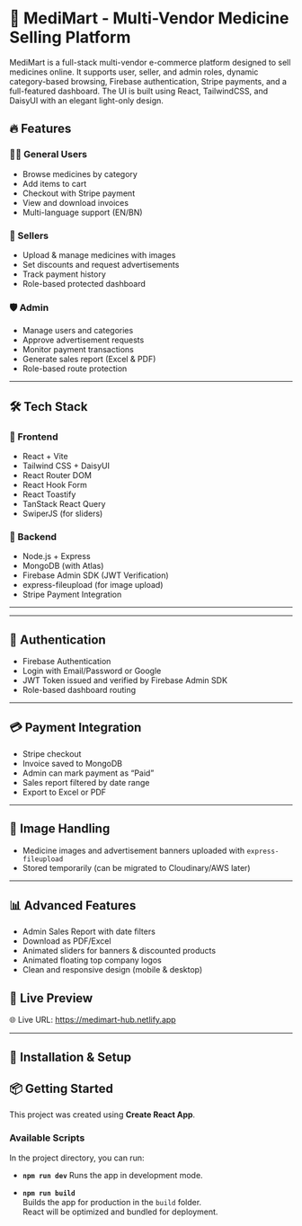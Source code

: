# 🏥 MediMart - Multi-Vendor Medicine Selling Platform

MediMart is a full-stack multi-vendor e-commerce platform designed to sell medicines online. It supports user, seller, and admin roles, dynamic category-based browsing, Firebase authentication, Stripe payments, and a full-featured dashboard. The UI is built using React, TailwindCSS, and DaisyUI with an elegant light-only design.

## 🔥 Features

### 🧑‍⚕️ General Users
- Browse medicines by category
- Add items to cart
- Checkout with Stripe payment
- View and download invoices
- Multi-language support (EN/BN)

### 🧾 Sellers
- Upload & manage medicines with images
- Set discounts and request advertisements
- Track payment history
- Role-based protected dashboard

### 🛡️ Admin
- Manage users and categories
- Approve advertisement requests
- Monitor payment transactions
- Generate sales report (Excel & PDF)
- Role-based route protection

---

## 🛠️ Tech Stack

### 🔹 Frontend
- React + Vite
- Tailwind CSS + DaisyUI
- React Router DOM
- React Hook Form
- React Toastify
- TanStack React Query
- SwiperJS (for sliders)

### 🔸 Backend
- Node.js + Express
- MongoDB (with Atlas)
- Firebase Admin SDK (JWT Verification)
- express-fileupload (for image upload)
- Stripe Payment Integration

---


---

## 🔐 Authentication
- Firebase Authentication
- Login with Email/Password or Google
- JWT Token issued and verified by Firebase Admin SDK
- Role-based dashboard routing

---

## 💳 Payment Integration
- Stripe checkout
- Invoice saved to MongoDB
- Admin can mark payment as “Paid”
- Sales report filtered by date range
- Export to Excel or PDF

---

## 📸 Image Handling
- Medicine images and advertisement banners uploaded with `express-fileupload`
- Stored temporarily (can be migrated to Cloudinary/AWS later)

---

## 📊 Advanced Features
- Admin Sales Report with date filters
- Download as PDF/Excel
- Animated sliders for banners & discounted products
- Animated floating top company logos
- Clean and responsive design (mobile & desktop)



## 🚀 Live Preview 

🌐 Live URL: https://medimart-hub.netlify.app



---

## 🔧 Installation & Setup

## 📦 Getting Started

This project was created using **Create React App**.

### Available Scripts

In the project directory, you can run:

- **`npm run dev`**
  Runs the app in development mode.  

- **`npm run build`**  
  Builds the app for production in the `build` folder.  
  React will be optimized and bundled for deployment.

